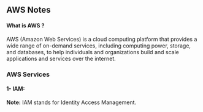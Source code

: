 ## AWS Notes

#### What is AWS ?
AWS (Amazon Web Services) is a cloud computing platform that provides a wide range of on-demand services, including computing power, storage, and databases, to help individuals and organizations build and scale applications and services over the internet.

### AWS Services
#### 1- IAM:
**Note:** IAM stands for Identity Access Management.


